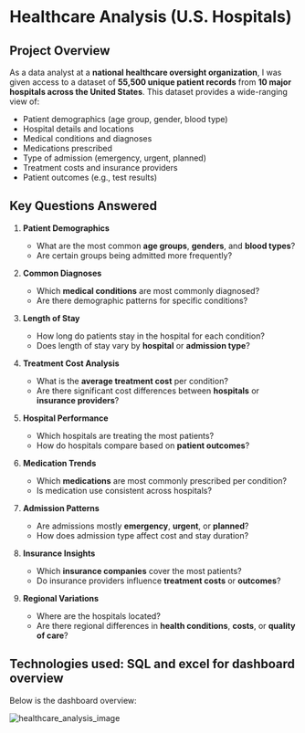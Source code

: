 # Healthcare Analysis (U.S. Hospitals) 
## Project Overview
As a data analyst at a **national healthcare oversight organization**, I was given access to a dataset of **55,500 unique patient records** from **10 major hospitals across the United States**. This dataset provides a wide-ranging view of:
- Patient demographics (age group, gender, blood type)
- Hospital details and locations
- Medical conditions and diagnoses
- Medications prescribed
- Type of admission (emergency, urgent, planned)
- Treatment costs and insurance providers
- Patient outcomes (e.g., test results)
## Key Questions Answered

1. **Patient Demographics**
   - What are the most common **age groups**, **genders**, and **blood types**?
   - Are certain groups being admitted more frequently?

2. **Common Diagnoses**
   - Which **medical conditions** are most commonly diagnosed?
   - Are there demographic patterns for specific conditions?

3. **Length of Stay**
   - How long do patients stay in the hospital for each condition?
   - Does length of stay vary by **hospital** or **admission type**?

4. **Treatment Cost Analysis**
   - What is the **average treatment cost** per condition?
   - Are there significant cost differences between **hospitals** or **insurance providers**?
5. **Hospital Performance**
   - Which hospitals are treating the most patients?
   - How do hospitals compare based on **patient outcomes**?
6. **Medication Trends**
   - Which **medications** are most commonly prescribed per condition?
   - Is medication use consistent across hospitals?
7. **Admission Patterns**
   - Are admissions mostly **emergency**, **urgent**, or **planned**?
   - How does admission type affect cost and stay duration?

8. **Insurance Insights**
   - Which **insurance companies** cover the most patients?
   - Do insurance providers influence **treatment costs** or **outcomes**?

9. **Regional Variations**
   - Where are the hospitals located?
   - Are there regional differences in **health conditions**, **costs**, or **quality of care**?

## Technologies used: SQL and excel for dashboard overview
Below is the dashboard overview:

![healthcare_analysis_image](https://github.com/user-attachments/assets/85421a25-fc31-45fe-889a-ccd1d8f57f15)

